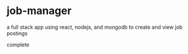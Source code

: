 # job-manager

a full stack app using react, nodejs, and mongodb to create and view job postings

complete
